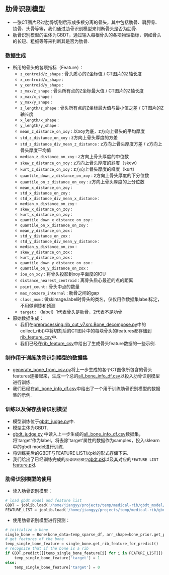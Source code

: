 ## 肋骨识别模型
- 一张CT图片经过肋骨切割后形成多根分离的骨头，其中包括肋骨、肩胛骨、锁骨、头骨等等，我们通过肋骨识别模型来判断骨头是否为肋骨.
- 肋骨识别模型的主体为GBDT，通过输入每根骨头的各项物理指标，例如骨头的长短、粗细等等来判断其是否为肋骨.
### 数据生成
- 所用的骨头的各项指标（Feature）：
  - `z_centroid/z_shape` : 骨头质心的Z坐标值 / CT图片的Z轴长度
  - `x_centroid/x_shape` :
  - `y_centroid/y_shape` :
  - `z_max/z_shape` : 骨头所有点的Z坐标最大值 / CT图片的Z轴长度
  - `x_max/x_shape` :
  - `y_max/y_shape` : 
  - `z_length/z_shape` : 骨头所有点的Z坐标最大值与最小值之差 / CT图片的Z轴长度
  - `x_length/x_shape` :
  - `y_length/y_shape` :
  - `mean_z_distance_on_xoy` : 以xoy为底，z方向上骨头的平均厚度
  - `std_z_distance_on_xoy` : z方向上骨头厚度的方差
  - `std_z_distance_div_mean_z_distance` : z方向上骨头厚度方差 / z方向上骨头厚度平均值
  - `median_z_distance_on_xoy` : z方向上骨头厚度的中位数
  - `skew_z_distance_on_xoy` : z方向上骨头厚度的斜度（skew）
  - `kurt_z_distance_on_xoy` : z方向上骨头厚度的峰度（kurt）
  - `quantile_down_z_distance_on_xoy` : z方向上骨头厚度的下分位数
  - `quantile_on_z_distance_on_xoy` : z方向上骨头厚度的上分位数
  - `mean_x_distance_on_zoy` : 
  - `std_x_distance_on_zoy` : 
  - `std_x_distance_div_mean_x_distance` : 
  - `median_x_distance_on_zoy` : 
  - `skew_x_distance_on_zoy` : 
  - `kurt_x_distance_on_zoy` : 
  - `quantile_down_x_distance_on_zoy` : 
  - `quantile_on_x_distance_on_zoy` : 
  - `mean_y_distance_on_zox` : 
  - `std_y_distance_on_zox` : 
  - `std_y_distance_div_mean_y_distance` : 
  - `median_y_distance_on_zox` : 
  - `skew_y_distance_on_zox` : 
  - `kurt_y_distance_on_zox` : 
  - `quantile_down_y_distance_on_zox` : 
  - `quantile_on_y_distance_on_zox` : 
  - `iou_on_xoy` : 将骨头投影到xoy平面度的IOU
  - `distance_nearest_centroid` : 离骨头质心最近的点的距离
  - `point_count` : 骨头中点的数量
  - `max_nonzero_internal` : 肋骨之间的gap
  - `class_num` : 做skimage.label时骨头的类名，仅仅用作数据集label标定，不用做训练和预测
  - `target` : （label）1代表骨头是肋骨，2代表不是肋骨
- 原始数据生成：
  - 我们在[preprocessing.rib_cut_v7.src.Bone_decompose.py](https://github.com/jiangyy5318/medical-rib/blob/master/preprocessing/rib_cut_v7/src/Bone_decompose.py)中的collect_rib()中将切割后的CT图片中的每块骨头的features都存储到[rib_feature_csv](https://github.com/jiangyy5318/medical-rib/tree/master/preprocessing/Rib_Recognition_Model/rib_feature_csv)中.
  - 我们已经在[rib_feature_csv](https://github.com/jiangyy5318/medical-rib/tree/master/preprocessing/Rib_Recognition_Model/rib_feature_csv)中给出了生成骨头feature数据的一些示例.
### 制作用于训练肋骨识别模型的数据集
- [generate_bone_from_csv.py](https://github.com/jiangyy5318/medical-rib/blob/master/preprocessing/Rib_Recognition_Model/generate_bone_info_csv.py)将上一步生成的各个CT图像所包含的骨头features连接起来，生成一个总的[all_bone_info_df.csv](https://github.com/jiangyy5318/medical-rib/blob/master/preprocessing/Rib_Recognition_Model/all_bone_info_df.csv)以投入肋骨识别模型进行训练.
- 我们已经在[all_bone_info_df.csv](https://github.com/jiangyy5318/medical-rib/blob/master/preprocessing/Rib_Recognition_Model/all_bone_info_df.csv)中给出了一个用于训练肋骨识别模型的数据集的示例.
### 训练以及保存肋骨识别模型
- 模型训练位于[gbdt_judge.py](https://github.com/jiangyy5318/medical-rib/blob/master/preprocessing/Rib_Recognition_Model/gbdt_judge_rib.py)中.
- 模型主体为GBDT.
- [gbdt_judge.py](https://github.com/jiangyy5318/medical-rib/blob/master/preprocessing/Rib_Recognition_Model/gbdt_judge_rib.py) 中读入上一步生成的[all_bone_info_df.csv](https://github.com/jiangyy5318/medical-rib/blob/master/preprocessing/Rib_Recognition_Model/all_bone_info_df.csv)数据集，将'target'作为label，将去除'target'属性的数据作为samples，投入sklearn中的gbdt model进行训练.
- 将训练完后的GBDT与FEATURE LIST以pkl的形式存储下来.
- 我们给出了已经训练完成的`肋骨识别模型`[gbdt.pkl](https://github.com/jiangyy5318/medical-rib/blob/master/preprocessing/Rib_Recognition_Model/gbdt.pkl)以及其对应的`FEATURE LIST` [feature.pkl](https://github.com/jiangyy5318/medical-rib/blob/master/preprocessing/Rib_Recognition_Model/feature.pkl).
### 肋骨识别模型的使用
- 读入肋骨识别模型：
```python
# load gbdt model and feature list
GBDT = joblib.load('/home/jiangyy/projects/temp/medical-rib/gbdt_model/gbdt.pkl')
FEATURE_LIST = joblib.load('/home/jiangyy/projects/temp/medical-rib/gbdt_model/feature.pkl')
```
- 使用肋骨识别模型进行预测：
```python
# initialize a bone
single_bone = Bone(bone_data=temp_sparse_df, arr_shape=bone_prior.get_prior_shape(), spine_width=100, prior_zoy_center_y_axis_line_df=bone_prior.get_zoy_symmetric_y_axis_line_df())
# get features of the bone
temp_single_bone_feature = single_bone.get_rib_feature_for_predict()
# recognize that if the bone is a rib
if GBDT.predict([[temp_single_bone_feature[i] for i in FEATURE_LIST]]):
    temp_single_bone_feature['target'] = 1
else:
    temp_single_bone_feature['target'] = 0
```
